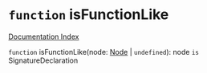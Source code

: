 # `function` isFunctionLike

[Documentation Index](../README.md)

`function` isFunctionLike(node: [Node](../interface.Node/README.md) | `undefined`): node `is` SignatureDeclaration